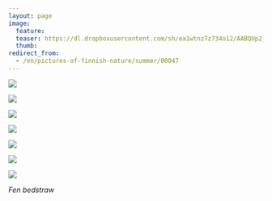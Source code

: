 ```yaml
---
layout: page
image:
  feature:
  teaser: https://dl.dropboxusercontent.com/sh/ea1wtnz7z734o12/AABQUp2_bLKk5Cl5ngbK5szza/luontokuvat/kes%C3%A4/5/DS23891-245px.jpg
  thumb:
redirect_from:
  - /en/pictures-of-finnish-nature/summer/00047
---
```


[![](https://dl.dropboxusercontent.com/sh/ea1wtnz7z734o12/AAAKdREXU1iXdx8rWzsFf5vqa/luontokuvat/kes%C3%A4/5/DS24415-800px.jpg)](https://dl.dropboxusercontent.com/sh/ea1wtnz7z734o12/AADmyNok0ne4yDQHYAlh2R9fa/luontokuvat/kes%C3%A4/5/DS24415.jpg)

[![](https://dl.dropboxusercontent.com/sh/ea1wtnz7z734o12/AACtJ7mCH_zfcp7TJyG8Tub3a/luontokuvat/kes%C3%A4/2/DSC33205-800px.jpg)](https://dl.dropboxusercontent.com/sh/ea1wtnz7z734o12/AAAW3qvYT42HEzdF8JV07FZBa/luontokuvat/kes%C3%A4/2/DSC33205.jpg)

[![](https://dl.dropboxusercontent.com/sh/ea1wtnz7z734o12/AADcHy7QJLQZ1LiiKRW670JXa/luontokuvat/kes%C3%A4/2/DSC33213-800px.jpg)](https://dl.dropboxusercontent.com/sh/ea1wtnz7z734o12/AAACeVqo85NaK6K4C-g85lisa/luontokuvat/kes%C3%A4/2/DSC33213.jpg)

[![](https://dl.dropboxusercontent.com/sh/ea1wtnz7z734o12/AABkavMqfIuohym9-7aWh6lha/luontokuvat/kes%C3%A4/2/DSC33219-800px.jpg)](https://dl.dropboxusercontent.com/sh/ea1wtnz7z734o12/AAB8MrMbhCxYdvGEgavbQRY-a/luontokuvat/kes%C3%A4/2/DSC33219.jpg)

[![](https://dl.dropboxusercontent.com/sh/ea1wtnz7z734o12/AAAVJaR_ua4X6608sMiQ9FDTa/luontokuvat/kes%C3%A4/2/DSC33232-800px.jpg)](https://dl.dropboxusercontent.com/sh/ea1wtnz7z734o12/AACOQiebWyB1hSn2FMENyULLa/luontokuvat/kes%C3%A4/2/DSC33232.jpg)

[![](https://dl.dropboxusercontent.com/sh/ea1wtnz7z734o12/AAA5OtWb9obvkv3RqsLt4GQ4a/luontokuvat/kes%C3%A4/5/DS23887-800px.jpg)](https://dl.dropboxusercontent.com/sh/ea1wtnz7z734o12/AABb9-i-KDy5BsXYVxMG5Xf7a/luontokuvat/kes%C3%A4/5/DS23887.jpg)

[![](https://dl.dropboxusercontent.com/sh/ea1wtnz7z734o12/AAAHm02_Uy5OqDYRFnwa1lkZa/luontokuvat/kes%C3%A4/5/DS23891-800px.jpg)](https://dl.dropboxusercontent.com/sh/ea1wtnz7z734o12/AAB7VAXEhbmiavMNmXSh-ERpa/luontokuvat/kes%C3%A4/5/DS23891.jpg)

*Fen bedstraw*
